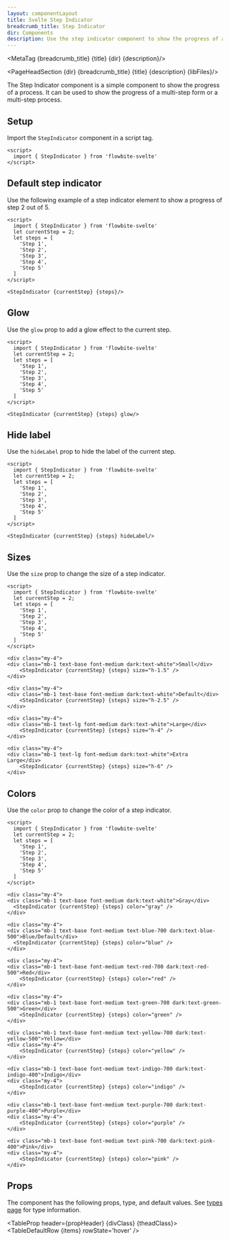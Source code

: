 ```yaml
---
layout: componentLayout
title: Svelte Step Indicator
breadcrumb_title: Step Indicator
dir: Components
description: Use the step indicator component to show the progress of a process.
---
```


<MetaTag {breadcrumb_title} {title} {dir} {description}/>

<script>
  import { PageHeadSection, TableProp, TableDefaultRow, MetaTag } from '../utils'
  import { P, A } from '$lib'
  import { props as items } from '../props/StepIndicator.json'
  // Props table
  let propHeader = ['Name', 'Type', 'Default']
  let divClass='w-full relative overflow-x-auto shadow-md sm:rounded-lg py-4'
  let theadClass ='text-xs text-gray-700 uppercase bg-gray-50 dark:bg-gray-700 dark:text-white'
  // lib files
  const libFiles = import.meta.glob('../../lib/steps/*.svelte')
</script>

<PageHeadSection {dir} {breadcrumb_title} {title} {description} {libFiles}/>

The Step Indicator component is a simple component to show the progress of a process. It can be used to show the progress of a multi-step form or a multi-step process.

## Setup

Import the `StepIndicator` component in a script tag.

```svelte example hideOutput
<script>
  import { StepIndicator } from 'flowbite-svelte'
</script>
```

## Default step indicator

Use the following example of a step indicator element to show a progress of step 2 out of 5.

```svelte example
<script>
  import { StepIndicator } from 'flowbite-svelte'
  let currentStep = 2;
  let steps = [
    'Step 1',
    'Step 2',
    'Step 3',
    'Step 4',
    'Step 5'
  ]
</script>

<StepIndicator {currentStep} {steps}/>
```

## Glow

Use the `glow` prop to add a glow effect to the current step.

```svelte example hideScript
<script>
  import { StepIndicator } from 'flowbite-svelte'
  let currentStep = 2;
  let steps = [
    'Step 1',
    'Step 2',
    'Step 3',
    'Step 4',
    'Step 5'
  ]
</script>

<StepIndicator {currentStep} {steps} glow/>
```

## Hide label

Use the `hideLabel` prop to hide the label of the current step.

```svelte example hideScript
<script>
  import { StepIndicator } from 'flowbite-svelte'
  let currentStep = 2;
  let steps = [
    'Step 1',
    'Step 2',
    'Step 3',
    'Step 4',
    'Step 5'
  ]
</script>

<StepIndicator {currentStep} {steps} hideLabel/>
```

## Sizes

Use the `size` prop to change the size of a step indicator.

```svelte example hideScript
<script>
  import { StepIndicator } from 'flowbite-svelte'
  let currentStep = 2;
  let steps = [
    'Step 1',
    'Step 2',
    'Step 3',
    'Step 4',
    'Step 5'
  ]
</script>

<div class="my-4">
<div class="mb-1 text-base font-medium dark:text-white">Small</div>
    <StepIndicator {currentStep} {steps} size="h-1.5" />
</div>

<div class="my-4">
<div class="mb-1 text-base font-medium dark:text-white">Default</div>
    <StepIndicator {currentStep} {steps} size="h-2.5" />
</div>

<div class="my-4">
<div class="mb-1 text-lg font-medium dark:text-white">Large</div>
    <StepIndicator {currentStep} {steps} size="h-4" />
</div>

<div class="my-4">
<div class="mb-1 text-lg font-medium dark:text-white">Extra Large</div>
    <StepIndicator {currentStep} {steps} size="h-6" />
</div>
```

## Colors

Use the `color` prop to change the color of a step indicator.

```svelte example hideScript
<script>
  import { StepIndicator } from 'flowbite-svelte'
  let currentStep = 2;
  let steps = [
    'Step 1',
    'Step 2',
    'Step 3',
    'Step 4',
    'Step 5'
  ]
</script>

<div class="my-4">
<div class="mb-1 text-base font-medium dark:text-white">Gray</div>
  <StepIndicator {currentStep} {steps} color="gray" />
</div>

<div class="my-4">
<div class="mb-1 text-base font-medium text-blue-700 dark:text-blue-500">Blue/Default</div>
  <StepIndicator {currentStep} {steps} color="blue" />
</div>

<div class="my-4">
<div class="mb-1 text-base font-medium text-red-700 dark:text-red-500">Red</div>
    <StepIndicator {currentStep} {steps} color="red" />
</div>

<div class="my-4">
<div class="mb-1 text-base font-medium text-green-700 dark:text-green-500">Green</div>
    <StepIndicator {currentStep} {steps} color="green" />
</div>

<div class="mb-1 text-base font-medium text-yellow-700 dark:text-yellow-500">Yellow</div>
<div class="my-4">
    <StepIndicator {currentStep} {steps} color="yellow" />
</div>

<div class="mb-1 text-base font-medium text-indigo-700 dark:text-indigo-400">Indigo</div>
<div class="my-4">
    <StepIndicator {currentStep} {steps} color="indigo" />
</div>

<div class="mb-1 text-base font-medium text-purple-700 dark:text-purple-400">Purple</div>
<div class="my-4">
    <StepIndicator {currentStep} {steps} color="purple" />
</div>

<div class="mb-1 text-base font-medium text-pink-700 dark:text-pink-400">Pink</div>
<div class="my-4">
    <StepIndicator {currentStep} {steps} color="pink" />
</div>
```

## Props

The component has the following props, type, and default values. See <A href="/pages/types">types page</A> for type information.

<TableProp header={propHeader} {divClass} {theadClass}>
  <TableDefaultRow {items} rowState='hover' />
</TableProp>
